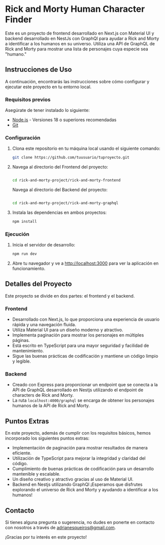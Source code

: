 # Rick and Morty Human Character Finder

Este es un proyecto de frontend desarrollado en Next.js con Material UI y backend desarrollado en NestJs con GraphQl para ayudar a Rick and Morty a identificar a los humanos en su universo. Utiliza una API de GraphQL de Rick and Morty para mostrar una lista de personajes cuya especie sea "humano."

## Instrucciones de Uso

A continuación, encontrarás las instrucciones sobre cómo configurar y ejecutar este proyecto en tu entorno local.

### Requisitos previos

Asegúrate de tener instalado lo siguiente:

- [Node.js](https://nodejs.org/) - Versiones 18 o superiores recomendadas
- [Git](https://git-scm.com/)

### Configuración

1. Clona este repositorio en tu máquina local usando el siguiente comando:

   ```bash
   git clone https://github.com/tuusuario/tuproyecto.git
   ```

2. Navega al directorio del Frontend del proyecto:

   ```bash
   
   cd rick-and-morty-project/rick-and-morty-frontend
      ```
    Navega al directorio del Backend del proyecto:

   ```bash
   
   cd rick-and-morty-project/rick-and-morty-graphql
      ```
3. Instala las dependencias en ambos proyectos:

   ```bash
   npm install
   ```

### Ejecución

1. Inicia el servidor de desarrollo:

   ```bash
   npm run dev
   ```

2. Abre tu navegador y ve a [http://localhost:3000](http://localhost:3000) para ver la aplicación en funcionamiento.

## Detalles del Proyecto

Este proyecto se divide en dos partes: el frontend y el backend.

### Frontend

- Desarrollado con Next.js, lo que proporciona una experiencia de usuario rápida y una navegación fluida.
- Utiliza Material UI para un diseño moderno y atractivo.
- Implementa paginación para mostrar los personajes en múltiples páginas.
- Está escrito en TypeScript para una mayor seguridad y facilidad de mantenimiento.
- Sigue las buenas prácticas de codificación y mantiene un código limpio y legible.

### Backend

- Creado con Express para proporcionar un endpoint que se conecta a la API de GraphQL desarrollado en Nestjs utilizando el endpoint de characters de Rick and Morty.
- La ruta `localhost:4000/graphql` se encarga de obtener los personajes humanos de la API de Rick and Morty.

## Puntos Extras

En este proyecto, además de cumplir con los requisitos básicos, hemos incorporado los siguientes puntos extras:

- Implementación de paginación para mostrar resultados de manera eficiente.
- Utilización de TypeScript para mejorar la integridad y claridad del código.
- Cumplimiento de buenas prácticas de codificación para un desarrollo mantenible y escalable.
- Un diseño creativo y atractivo gracias al uso de Material UI.
- Backend en Nestjs utilizando GraphQl
¡Esperamos que disfrutes explorando el universo de Rick and Morty y ayudando a identificar a los humanos!


## Contacto

Si tienes alguna pregunta o sugerencia, no dudes en ponerte en contacto con nosotros a través de adrianesqueiros@gmail.com.

¡Gracias por tu interés en este proyecto!